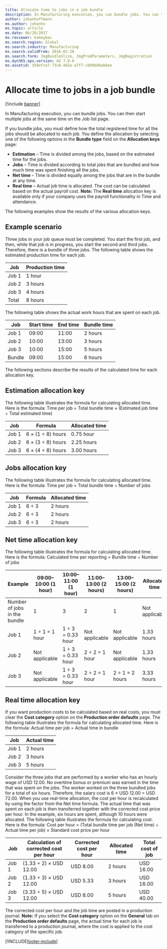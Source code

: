 ```yaml
---
title: Allocate time to jobs in a job bundle
description: In Manufacturing execution, you can bundle jobs. You can then start multiple jobs at the same time on the Job list page.
author: johanhoffmann
ms.author: johanho
ms.topic: article
ms.date: 06/20/2017
ms.reviewer: kamaybac
ms.search.region: Global
ms.search.industry: Manufacturing
ms.search.validFrom: 2016-02-28
ms.search.form: JmgBundleSlize, JmgProdParameters, JmgRegistration
ms.dyn365.ops.version: AX 7.0.0
ms.assetid: 358efce7-73c8-4d2a-a7f7-cb99b88ab6ee
---
```


# Allocate time to jobs in a job bundle

[!include [banner](../includes/banner.md)]

In Manufacturing execution, you can bundle jobs. You can then start multiple jobs at the same time on the Job list page.

If you bundle jobs, you must define how the total registered time for all the jobs should be allocated to each job. You define the allocation by selecting one of the following options in the **Bundle type** field on the **Allocation keys** page:

-   **Estimation** – Time is divided among the jobs, based on the estimated time for the jobs.
-   **Jobs** – Time is divided according to total jobs that are bundled and how much time was spent finishing all the jobs.
-   **Net time** – Time is divided equally among the jobs that are in the bundle at any time.
-   **Real time** – Actual job time is allocated. The cost can be calculated based on the actual payroll cost. **Note:** The **Real time** allocation key is available only if your company uses the payroll functionality in Time and attendance.

The following examples show the results of the various allocation keys.

## Example scenario
Three jobs in your job queue must be completed. You start the first job, and then, while that job is in progress, you start the second and third jobs. Therefore, there is a bundle of three jobs. The following table shows the estimated production time for each job.

| Job   | Production time |
|-------|-----------------|
| Job 1 | 1 hour          |
| Job 2 | 3 hours         |
| Job 3 | 4 hours         |
| Total | 8 hours         |

The following table shows the actual work hours that are spent on each job.

| Job    | Start time | End time | Bundle time |
|--------|------------|----------|-------------|
| Job 1  | 09:00      | 11:00    | 2 hours     |
| Job 2  | 10:00      | 13:00    | 3 hours     |
| Job 3  | 10:00      | 15:00    | 5 hours     |
| Bundle | 09:00      | 15:00    | 6 hours     |

The following sections describe the results of the calculated time for each allocation key.

## Estimation allocation key
The following table illustrates the formula for calculating allocated time. Here is the formula: Time per job = Total bundle time × (Estimated job time ÷ Total estimated time)

| Job   | Formula           | Allocated time |
|-------|-------------------|----------------|
| Job 1 | 6 × (1 ÷ 8) hours | 0.75 hour      |
| Job 2 | 6 × (3 ÷ 8) hours | 2.25 hours     |
| Job 3 | 6 × (4 ÷ 8) hours | 3.00 hours     |

## Jobs allocation key
The following table illustrates the formula for calculating allocated time. Here is the formula: Time per job = Total bundle time ÷ Number of jobs

| Job   | Formula | Allocated time |
|-------|---------|----------------|
| Job 1 | 6 ÷ 3   | 2 hours        |
| Job 2 | 6 ÷ 3   | 2 hours        |
| Job 3 | 6 ÷ 3   | 2 hours        |

## Net time allocation key
The following table illustrates the formula for calculating allocated time. Here is the formula: Calculated time per reporting = Bundle time ÷ Number of jobs

| Example                       | 09:00–10:00 (1 hour) | 10:00–11:00 (1 hour) | 11:00–13:00 (2 hours) | 13:00–15:00 (2 hours) | Allocated time |
|------------------------------|----------------------|----------------------|-----------------------|-----------------------|----------------|
| Number of jobs in the bundle | 1                    | 3                    | 2                     | 1                     | Not applicable |
| Job 1                        | 1 ÷ 1 = 1 hour       | 1 ÷ 3 = 0.33 hour    | Not applicable        | Not applicable        | 1.33 hours     |
| Job 2                        | Not applicable       | 1 ÷ 3 = 0.33 hour    | 2 ÷ 2 = 1 hour        | Not applicable        | 1.33 hours     |
| Job 3                        | Not applicable       | 1 ÷ 3 = 0.33 hour    | 2 ÷ 2 = 1 hour        | 2 ÷ 1 = 2 hours       | 3.33 hours     |

## Real time allocation key
If you want production costs to be calculated based on real costs, you must clear the **Cost category** option on the **Production order defaults** page. The following table illustrates the formula for calculating allocated time. Here is the formula: Actual time per job = Actual time in bundle

| Job   | Actual time |
|-------|-------------|
| Job 1 | 2 hours     |
| Job 2 | 3 hours     |
| Job 3 | 5 hours     |

Consider the three jobs that are performed by a worker who has an hourly wage of USD 12.00. No overtime bonus or premium was earned in the time that was spent on the jobs. The worker worked on the three bundled jobs for a total of six hours. Therefore, the salary cost is 6 × USD 12.00 = USD 72.00. When you use real-time allocation, the cost per hour is recalculated by using the factor from the Net time formula. The actual time that was spent on each job is then transferred together with the corrected cost price per hour. In the example, six hours are spent, although 10 hours were allocated. The following table illustrates the formula for calculating cost. Here is the formula: Cost per hour = (Total bundle time per job (Net time) ÷ Actual time per job) × Standard cost price per hour

| Job   | Calculation of corrected cost per hour | Corrected cost per hour | Allocated time | Total cost of job |
|-------|----------------------------------------|-------------------------|----------------|-------------------|
| Job 1 | (1.33 ÷ 2) × USD 12.00                 | USD 8.00                | 2 hours        | USD 16.00         |
| Job 2 | (1.33 ÷ 3) × USD 12.00                 | USD 5.33                | 3 hours        | USD 16.00         |
| Job 3 | (3.33 ÷ 5) × USD 12.00                 | USD 8.00                | 5 hours        | USD 40.00         |

The corrected cost per hour and the job time are posted in a production journal. **Note:** If you select the **Cost category** option on the **General** tab on the **Production order defaults** page, the actual time for each job is transferred to a production journal, where the cost is applied to the cost category of the specific job.





[!INCLUDE[footer-include](../../includes/footer-banner.md)]